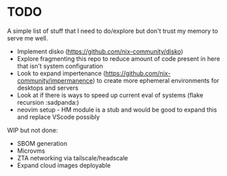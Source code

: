 # TODO

A simple list of stuff that I need to do/explore but don't trust my memory to
serve me well.

- Implement disko (https://github.com/nix-community/disko)
- Explore fragmenting this repo to reduce amount of code present in here that isn't system configuration
- Look to expand impertenance (https://github.com/nix-community/impermanence) to create more ephemeral environments for desktops and servers
- Look at if there is ways to speed up current eval of systems (flake recursion :sadpanda:)
- neovim setup - HM module is a stub and would be good to expand this and replace VScode possibly

WIP but not done:

- SBOM generation
- Microvms
- ZTA networking via tailscale/headscale
- Expand cloud images deployable
